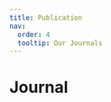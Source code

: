 ```yaml
---
title: Publication
nav:
  order: 4
  tooltip: Our Journals
---
```


# <i class="fas fa-feather-alt"></i> Journal

<code>
<script src="https://bibbase.org/show?bib=https://hyHarco.github.io/Journal_WKim.bib&jsonp=1"></script>
</code>


<code>
<script src="https://bibbase.org/show?bib=https://hyHarco.github.io/Journal_Baoleo.bib&jsonp=1"></script>
</code>



























<!-- ## See us on Twitter

<!-- Twitter embeds from https://publish.twitter.com/ -  ->

<a class="twitter-timeline" data-width="400" data-height="400" href="https://twitter.com/JianxuChen?ref_src=twsrc%5Etfw">Tweets by JianxuChen</a> <script async src="https://platform.twitter.com/widgets.js" charset="utf-8"></script>
{:.center}

<a href="https://twitter.com/JianxuChen?ref_src=twsrc%5Etfw" class="twitter-follow-button" data-show-count="false">Follow @JianxuChen</a><script async src="https://platform.twitter.com/widgets.js" charset="utf-8"></script>
<a href="https://twitter.com/intent/tweet?screen_name=JianxuChen&ref_src=twsrc%5Etfw" class="twitter-mention-button" data-show-count="false">Tweet to @JianxuChen</a><script async src="https://platform.twitter.com/widgets.js" charset="utf-8"></script>
{:.center} -->
